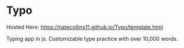 # Typo
Hosted Here: https://natecollins11.github.io/Typo/template.html

Typing app in js. Customizable type practice with over 10,000 words.


